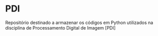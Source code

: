 # PDI
Repositório destinado a armazenar os códigos em Python utilizados na disciplina de Processamento Digital de Imagem [PDI]
